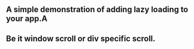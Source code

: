 ## A simple demonstration of adding lazy loading to your app.A

## Be it window scroll or div specific scroll.

